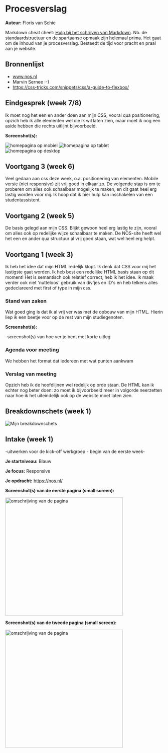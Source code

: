# Procesverslag
**Auteur:** Floris van Schie

Markdown cheat cheet: [Hulp bij het schrijven van Markdown](https://github.com/adam-p/markdown-here/wiki/Markdown-Cheatsheet). Nb. de standaardstructuur en de spartaanse opmaak zijn helemaal prima. Het gaat om de inhoud van je procesverslag. Besteedt de tijd voor pracht en praal aan je website.



## Bronnenlijst
- www.nos.nl
- Marvin Sernee :-)
- https://css-tricks.com/snippets/css/a-guide-to-flexbox/



## Eindgesprek (week 7/8)

Ik moet nog het een en ander doen aan mijn CSS, vooral qua positionering, opzich heb ik alle elementen wel die ik wil laten zien, maar moet ik nog een aside hebben die rechts uitlijnt bijvoorbeeld.

**Screenshot(s):**

<img src="images/eindresultaat1.png" alt="homepagina op mobiel">
<img src="images/eindresultaat2.png" alt="homepagina op tablet">
<img src="images/eindresultaat3.png" alt="homepagina op desktop">

## Voortgang 3 (week 6)
Veel gedaan aan css deze week, o.a. positionering van elementen. Mobile versie (niet responsive) zit vrij goed in elkaar zo. De volgende stap is om te proberen om alles ook schaalbaar mogelijk te maken, en dit gaat heel erg lastig worden voor mij. Ik hoop dat ik hier hulp kan inschakelen van een studentassistent. 


## Voortgang 2 (week 5)
De basis gelegd aan mijn CSS. Blijkt gewoon heel erg lastig te zijn, vooral om alles ook op redelijke wijze schaalbaar te maken. De NOS-site heeft wel het een en ander qua structuur al vrij goed staan, wat wel heel erg helpt. 

## Voortgang 1 (week 3)
Ik heb het idee dat mijn HTML redelijk klopt. Ik denk dat CSS voor mij het lastigste gaat worden. Ik heb best een redelijke HTML basis staan op dit moment! Het is semantisch ook relatief correct, heb ik het idee. Ik maak verder ook niet 'nutteloos' gebruik van div'jes en ID's en heb telkens alles gedeclareerd met first of type in mijn css.

### Stand van zaken
Wat goed ging is dat ik  al vrij ver was met de opbouw van mijn HTML. Hierin liep ik een beetje voor op de rest van mijn studiegenoten.

**Screenshot(s):**

-screenshot(s) van hoe ver je bent met korte uitleg-

### Agenda voor meeting

We hebben het format dat iedereen met wat punten aankwam 
### Verslag van meeting

Opzich heb ik de hoofdlijnen wel redelijk op orde staan. De HTML kan ik echter nog beter doen: zo moet ik bijvoorbeeld meer in volgorde neerzetten naar hoe ik het uiteindelijk ook op de website moet laten zien.


## Breakdownschets (week 1)

<img src="images/Untitled.png" alt="Mijn breakdownschets">



## Intake (week 1)
-uitwerken voor de kick-off werkgroep - begin van de eerste week-

**Je startniveau:** Blauw

**Je focus:** Responsive

**Je opdracht:** https://nos.nl/

**Screenshot(s) van de eerste pagina (small screen):**

<img src="images/namaken1.png" width="375px" alt="omschrijving van de pagina">

**Screenshot(s) van de tweede pagina (small screen):**

<img src="images/namaken2.png" width="375px" alt="omschrijving van de pagina">

